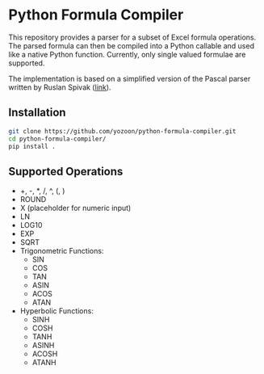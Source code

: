 # Python Formula Compiler

This repository provides a parser for a subset of Excel formula operations. The parsed formula can then be compiled into a Python callable and used like a native Python function. Currently, only single valued formulae are supported.

The implementation is based on a simplified version of the Pascal parser written by Ruslan Spivak ([link](https://github.com/rspivak/lsbasi/)).

## Installation

```sh
git clone https://github.com/yozoon/python-formula-compiler.git
cd python-formula-compiler/
pip install .
```

## Supported Operations

* +, -, *, /, ^, (, )
* ROUND
* X (placeholder for numeric input)
* LN
* LOG10
* EXP
* SQRT
* Trigonometric Functions:
  * SIN
  * COS
  * TAN
  * ASIN
  * ACOS
  * ATAN
* Hyperbolic Functions:
  * SINH
  * COSH
  * TANH
  * ASINH
  * ACOSH
  * ATANH
